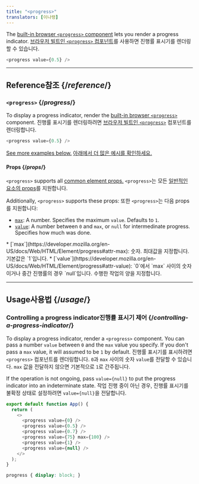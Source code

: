 ```yaml
---
title: "<progress>"
translators: [이나령]
---
```


<Intro>

The [built-in browser `<progress>` component](https://developer.mozilla.org/en-US/docs/Web/HTML/Element/progress) lets you render a progress indicator.
<Trans>[브라우저 빌트인 `<progress>` 컴포넌트](https://developer.mozilla.org/en-US/docs/Web/HTML/Element/progress)를 사용하면 진행률 표시기를 렌더링할 수 있습니다.</Trans>


```js
<progress value={0.5} />
```

</Intro>

<InlineToc />

---

## Reference<Trans>참조</Trans> {/*reference*/}

### `<progress>` {/*progress*/}

To display a progress indicator, render the [built-in browser `<progress>`](https://developer.mozilla.org/en-US/docs/Web/HTML/Element/progress) component.
<Trans>진행률 표시기를 렌더링하려면 [브라우저 빌트인 `<progress>`](https://developer.mozilla.org/en-US/docs/Web/HTML/Element/progress) 컴포넌트를 렌더링합니다.</Trans>


```js
<progress value={0.5} />
```

[See more examples below.](#usage)
<Trans>[아래에서 더 많은 예시를 확인하세요.](#usage)</Trans>

#### Props {/*props*/}

`<progress>` supports all [common element props.](/reference/react-dom/components/common#props)
<Trans>`<progress>`는 모든 [일반적인 요소의 props](/reference/react-dom/components/common#props)를 지원합니다.</Trans>


Additionally, `<progress>` supports these props:
<Trans>또한 `<progress>`는 다음 props를 지원합니다:</Trans>

* [`max`](https://developer.mozilla.org/en-US/docs/Web/HTML/Element/progress#attr-max): A number. Specifies the maximum `value`. Defaults to `1`.
* [`value`](https://developer.mozilla.org/en-US/docs/Web/HTML/Element/progress#attr-value): A number between `0` and `max`, or `null` for intermedinate progress. Specifies how much was done.

<TransBlock>
* [`max`](https://developer.mozilla.org/en-US/docs/Web/HTML/Element/progress#attr-max): 숫자. 최대값을 지정합니다. 기본값은 `1`입니다.
* [`value`](https://developer.mozilla.org/en-US/docs/Web/HTML/Element/progress#attr-value): `0`에서 `max` 사이의 숫자이거나 중간 진행률의 경우 `null`입니다. 수행한 작업의 양을 지정합니다.
</TransBlock>


---

## Usage<Trans>사용법</Trans> {/*usage*/}

### Controlling a progress indicator<Trans>진행률 표시기 제어</Trans> {/*controlling-a-progress-indicator*/}

To display a progress indicator, render a `<progress>` component. You can pass a number `value` between `0` and the `max` value you specify. If you don't pass a `max` value, it will assumed to be `1` by default.
<Trans>진행률 표시기를 표시하려면 `<progress>` 컴포넌트를 렌더링합니다. `0`과 `max` 사이의 숫자 `value`를 전달할 수 있습니다. `max` 값을 전달하지 않으면 기본적으로 `1`로 간주됩니다.</Trans>


If the operation is not ongoing, pass `value={null}` to put the progress indicator into an indeterminate state.
<Trans>작업 진행 중이 아닌 경우, 진행률 표시기를 불확정 상태로 설정하려면 `value={null}`을 전달합니다.</Trans>


<Sandpack>

```js
export default function App() {
  return (
    <>
      <progress value={0} />
      <progress value={0.5} />
      <progress value={0.7} />
      <progress value={75} max={100} />
      <progress value={1} />
      <progress value={null} />
    </>
  );
}
```

```css
progress { display: block; }
```

</Sandpack>
